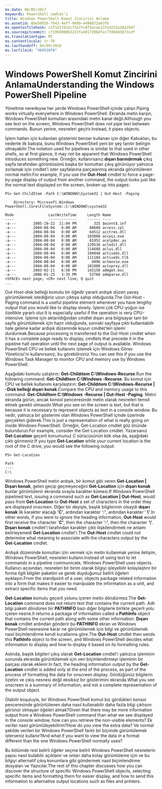 ```yaml
---
ms.date: 06/05/2017
keywords: PowerShell cmdlet'i
title: Windows PowerShell Komut Zincirini Anlama
ms.assetid: 6be50926-7943-4ef7-9499-4490d72a63fb
ms.openlocfilehash: c3f1d17432cf3a77c0f5ecae137a4233a28a19d7
ms.sourcegitcommit: cf195b090b3223fa4917206dfec7f0b603873cdf
ms.translationtype: MT
ms.contentlocale: tr-TR
ms.lasthandoff: 04/09/2018
ms.locfileid: "30951078"
---
```

# <a name="understanding-the-windows-powershell-pipeline"></a><span data-ttu-id="70337-103">Windows PowerShell Komut Zincirini Anlama</span><span class="sxs-lookup"><span data-stu-id="70337-103">Understanding the Windows PowerShell Pipeline</span></span>
<span data-ttu-id="70337-104">Yöneltme neredeyse her yerde Windows PowerShell içinde çalışır.</span><span class="sxs-lookup"><span data-stu-id="70337-104">Piping works virtually everywhere in Windows PowerShell.</span></span> <span data-ttu-id="70337-105">Ekranda metin karşın, Windows PowerShell komutları arasındaki metni kanal değil.</span><span class="sxs-lookup"><span data-stu-id="70337-105">Although you see text on the screen, Windows PowerShell does not pipe text between commands.</span></span> <span data-ttu-id="70337-106">Bunun yerine, nesneleri geçirir.</span><span class="sxs-lookup"><span data-stu-id="70337-106">Instead, it pipes objects.</span></span>

<span data-ttu-id="70337-107">İşlem hatları için kullanılan gösterimi benzer kullanan için diğer Kabukları, bu nedenle ilk bakışta, bunu Windows PowerShell yeni bir şey tanıtır belirgin olmayabilir.</span><span class="sxs-lookup"><span data-stu-id="70337-107">The notation used for pipelines is similar to that used in other shells, so at first glance, it may not be apparent that Windows PowerShell introduces something new.</span></span> <span data-ttu-id="70337-108">Örneğin, kullanırsanız **dışarı barındırmak** çıkış sayfa tarafından görüntüsünü başka bir komuttan çıkış görünüyor yalnızca zorlamak için cmdlet'i ister sayfalarına parçalanmış ekranda görüntülenen normal metin:</span><span class="sxs-lookup"><span data-stu-id="70337-108">For example, if you use the **Out-Host** cmdlet to force a page-by-page display of output from another command, the output looks just like the normal text displayed on the screen, broken up into pages:</span></span>

```
PS> Get-ChildItem -Path C:\WINDOWS\System32 | Out-Host -Paging

    Directory: Microsoft.Windows PowerShell.Core\FileSystem::C:\WINDOWS\system32

Mode                LastWriteTime     Length Name
----                -------------     ------ ----
-a---        2005-10-22  11:04 PM        315 $winnt$.inf
-a---        2004-08-04   8:00 AM      68608 access.cpl
-a---        2004-08-04   8:00 AM      64512 acctres.dll
-a---        2004-08-04   8:00 AM     183808 accwiz.exe
-a---        2004-08-04   8:00 AM      61952 acelpdec.ax
-a---        2004-08-04   8:00 AM     129536 acledit.dll
-a---        2004-08-04   8:00 AM     114688 aclui.dll
-a---        2004-08-04   8:00 AM     194048 activeds.dll
-a---        2004-08-04   8:00 AM     111104 activeds.tlb
-a---        2004-08-04   8:00 AM       4096 actmovie.exe
-a---        2004-08-04   8:00 AM     101888 actxprxy.dll
-a---        2003-02-21   6:50 PM     143150 admgmt.msc
-a---        2006-01-25   3:35 PM      53760 admparse.dll
<SPACE> next page; <CR> next line; Q quit
...
```

<span data-ttu-id="70337-109">Out-Host-disk belleği komutu bir öğedir yararlı ardışık düzen yavaş görüntülemek istediğiniz uzun çıktıya sahip olduğunda.</span><span class="sxs-lookup"><span data-stu-id="70337-109">The Out-Host -Paging command is a useful pipeline element whenever you have lengthy output that you would like to display slowly.</span></span> <span data-ttu-id="70337-110">İşlemi çok CPU-yoğun ise özellikle yararlı olur.</span><span class="sxs-lookup"><span data-stu-id="70337-110">It is especially useful if the operation is very CPU-intensive.</span></span> <span data-ttu-id="70337-111">İşleme için aktarıldığından cmdlet dışarı ana bilgisayar tam bir sayfa görüntülemek için hazır olduğunda, sonraki sayfaya çıktı kullanılabilir hale gelene kadar ardışık düzeninde koyun cmdlet'leri işlemi durdurmak.</span><span class="sxs-lookup"><span data-stu-id="70337-111">Because processing is transferred to the Out-Host cmdlet when it has a complete page ready to display, cmdlets that precede it in the pipeline halt operation until the next page of output is available.</span></span> <span data-ttu-id="70337-112">Windows PowerShell CPU ve bellek kullanımı izlemek için Windows Görev Yöneticisi'ni kullanırsanız, bu görebilirsiniz.</span><span class="sxs-lookup"><span data-stu-id="70337-112">You can see this if you use the Windows Task Manager to monitor CPU and memory use by Windows PowerShell.</span></span>

<span data-ttu-id="70337-113">Aşağıdaki komutu çalıştırın: **Get-Childıtem C:\\Windows-Recurse**.</span><span class="sxs-lookup"><span data-stu-id="70337-113">Run the following command: **Get-ChildItem C:\\Windows -Recurse**.</span></span> <span data-ttu-id="70337-114">Bu komut için CPU ve bellek kullanımı karşılaştırın: **Get-Childıtem C:\\Windows-Recurse | -Disk belleği dışarı konak**.</span><span class="sxs-lookup"><span data-stu-id="70337-114">Compare the CPU and memory usage to this command: **Get-ChildItem C:\\Windows -Recurse | Out-Host -Paging**.</span></span> <span data-ttu-id="70337-115">Metni ekranda görün, ancak konsol penceresinde metin olarak nesneleri temsil etmek gerekli olmasıdır.</span><span class="sxs-lookup"><span data-stu-id="70337-115">What you see on the screen is text, but that is because it is necessary to represent objects as text in a console window.</span></span> <span data-ttu-id="70337-116">Bu nedir, yalnızca bir gösterimi olan Windows PowerShell içinde üzerinde gerçekten giderek.</span><span class="sxs-lookup"><span data-stu-id="70337-116">This is just a representation of what is really going on inside Windows PowerShell.</span></span> <span data-ttu-id="70337-117">Örneğin, Get-Location cmdlet göz önünde bulundurun.</span><span class="sxs-lookup"><span data-stu-id="70337-117">For example, consider the Get-Location cmdlet.</span></span> <span data-ttu-id="70337-118">Yazarsanız **Get-Location** geçerli konumunuz C sürücüsünün kök olsa da, aşağıdaki çıktı görmeniz:</span><span class="sxs-lookup"><span data-stu-id="70337-118">If you type **Get-Location** while your current location is the root of the C drive, you would see the following output:</span></span>

```
PS> Get-Location

Path
----
C:\
```

<span data-ttu-id="70337-119">Windows PowerShell metin ardışık, bir komut gibi veren **Get-Location | Dışarı konak**, gelen geçip geçmeyeceğini **Get-Location** için **dışarı konak** bunlar görüntülenir ekranda sırayla karakter kümesi.</span><span class="sxs-lookup"><span data-stu-id="70337-119">If Windows PowerShell pipelined text, issuing a command such as **Get-Location | Out-Host**, would pass from **Get-Location** to **Out-Host** a set of characters in the order they are displayed onscreen.</span></span> <span data-ttu-id="70337-120">Diğer bir deyişle, başlık bilgilerinin olsaydı **dışarı konak** ilk karakter alacağı '**C'**, ardından karakter '**:'**, ardından karakter ' **\\'**.</span><span class="sxs-lookup"><span data-stu-id="70337-120">In other words, if you were to ignore the heading information, **Out-Host** would first receive the character '**C'**, then the character '**:'**, then the character '**\\'**.</span></span> <span data-ttu-id="70337-121">**Dışarı konak** cmdlet'i tarafından karakter çıktı ilişkilendirmek ne anlamı belirleyemedi **Get-Location** cmdlet'i.</span><span class="sxs-lookup"><span data-stu-id="70337-121">The **Out-Host** cmdlet could not determine what meaning to associate with the characters output by the **Get-Location** cmdlet.</span></span>

<span data-ttu-id="70337-122">Ardışık düzeninde komutları izin vermek için metin kullanmak yerine iletişim, Windows PowerShell, nesneleri kullanır.</span><span class="sxs-lookup"><span data-stu-id="70337-122">Instead of using text to let commands in a pipeline communicate, Windows PowerShell uses objects.</span></span> <span data-ttu-id="70337-123">Kullanıcı açısından, nesneleri bir birim olarak bilgiyi işleyebilir kolaylaştırır bir forma ilgili bilgiler paketini ve gerek duyduğunuz belirli öğeleri ayıklayın.</span><span class="sxs-lookup"><span data-stu-id="70337-123">From the standpoint of a user, objects package related information into a form that makes it easier to manipulate the information as a unit, and extract specific items that you need.</span></span>

<span data-ttu-id="70337-124">**Get-Location** komutu geçerli yolunu içeren metin döndürmez.</span><span class="sxs-lookup"><span data-stu-id="70337-124">The **Get-Location** command does not return text that contains the current path.</span></span> <span data-ttu-id="70337-125">Adlı bilgi paketi döndüren bir **PATHINFO** bazı diğer bilgilerle birlikte geçerli yolu içeren nesne.</span><span class="sxs-lookup"><span data-stu-id="70337-125">It returns a package of information called a **PathInfo** object that contains the current path along with some other information.</span></span> <span data-ttu-id="70337-126">**Dışarı konak** cmdlet ardından gönderir bu **PATHINFO** ekran ve Windows PowerShell nesnesine karar ne görüntülemek için bilgi ve görüntülemek nasıl biçimlendirme kendi kurallarına göre.</span><span class="sxs-lookup"><span data-stu-id="70337-126">The **Out-Host** cmdlet then sends this **PathInfo** object to the screen, and Windows PowerShell decides what information to display and how to display it based on its formatting rules.</span></span>

<span data-ttu-id="70337-127">Aslında, başlık bilgileri çıkış olarak **Get-Location** cmdlet'i yalnızca işleminin sonunda ekranda görüntülemek için veri biçimlendirmeyi işleminin bir parçası olarak eklenir.</span><span class="sxs-lookup"><span data-stu-id="70337-127">In fact, the heading information output by the **Get-Location** cmdlet is added only at the end of the process, as part of the process of formatting the data for onscreen display.</span></span> <span data-ttu-id="70337-128">Gördüğünüz bilgilerin özetini ve çıkış nesnesi değil eksiksiz bir gösterimini ekranda.</span><span class="sxs-lookup"><span data-stu-id="70337-128">What you see onscreen is a summary of information, and not a complete representation of the output object.</span></span>

<span data-ttu-id="70337-129">Olabilir koşuluyla, bir Windows PowerShell komut biz gördükleri konsol penceresinde görüntülenen daha nasıl kullanabilir daha fazla bilgi çıktısını görünür olmayan öğeleri almak?</span><span class="sxs-lookup"><span data-stu-id="70337-129">Given that there may be more information output from a Windows PowerShell command than what we see displayed in the console window, how can you retrieve the non-visible elements?</span></span> <span data-ttu-id="70337-130">Ek veriler nasıl görüntüleyebilirim?</span><span class="sxs-lookup"><span data-stu-id="70337-130">How do you view the extra data?</span></span> <span data-ttu-id="70337-131">Ve normal şekilde verileri bir Windows PowerShell farklı bir biçimde görüntülemek isterseniz kullanır?</span><span class="sxs-lookup"><span data-stu-id="70337-131">And what if you want to view the data in a format different than the one Windows PowerShell normally uses?</span></span>

<span data-ttu-id="70337-132">Bu bölümde rest belirli öğeler seçme belirli Windows PowerShell nesnelerin yapısı nasıl bulabilir açıklanır ve onları daha kolay görüntüleme için ve bu bilgiyi alternatif çıkış konumlara gibi göndermek nasıl biçimlendirme dosyaları ve Yazıcılar.</span><span class="sxs-lookup"><span data-stu-id="70337-132">The rest of this chapter discusses how you can discover the structure of specific Windows PowerShell objects, selecting specific items and formatting them for easier display, and how to send this information to alternative output locations such as files and printers.</span></span>